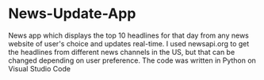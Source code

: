 # News-Update-App
News app which displays the top 10 headlines for that day from any news website of user's choice and updates real-time. 
I used newsapi.org to get the headlines from different news channels in the US, but that can be changed depending on user preference. 
The code was written in Python on Visual Studio Code
